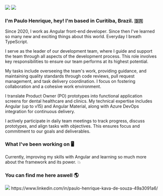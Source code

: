 <img src="https://img.shields.io/badge/TypeScript-007ACC?style=for-the-badge&logo=typescript&logoColor=white" /> <img src="https://img.shields.io/badge/Angular-DD0031?style=for-the-badge&logo=angular&logoColor=white" />

### I'm Paulo Henrique, hey! I'm based in Curitiba, Brazil. 🇧🇷

Since 2020, I work as Angular front-end developer. Since then I've learned so many new and exciting things about this world. Everyday I breath TypeScript.

I serve as the leader of our development team, where I guide and support the team through all aspects of the development process. This role involves key responsibilities to ensure our team performs at its highest potential.  

My tasks include overseeing the team's work, providing guidance, and maintaining quality standards through code reviews, pull request management, and task delivery coordination. I focus on fostering collaboration and a cohesive work environment.  

I translate Product Owner (PO) prototypes into functional application screens for dental healthcare and clinics. My technical expertise includes Angular (up to v15) and Angular Material, along with Azure DevOps integration for continuous delivery.  

I actively participate in daily team meetings to track progress, discuss prototypes, and align tasks with objectives. This ensures focus and commitment to our goals and deliverables.

### What I've been working on 🖥️

Currently, improving my skills with Angular and learning so much more about the framework and its power. 💥

### You can find me here aswell 🌎
<img src="https://img.shields.io/badge/LinkedIn-0077B5?style=for-the-badge&logo=linkedin&logoColor=white" />
https://www.linkedin.com/in/paulo-henrique-kava-de-souza-49a3091a6/
